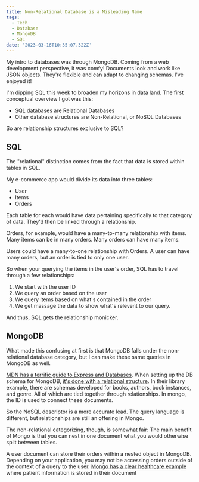 ```yaml
---
title: Non-Relational Database is a Misleading Name
tags:
  - Tech
  - Database
  - MongoDB
  - SQL
date: '2023-03-16T10:35:07.322Z'
---
```


My intro to databases was through MongoDB. Coming from a web development perspective, it was comfy! Documents look and work like JSON objects. They're flexible and can adapt to changing schemas. I've enjoyed it!

I'm dipping SQL this week to broaden my horizons in data land. The first conceptual overview I got was this:

- SQL databases are Relational Databases
- Other database structures are Non-Relational, or NoSQL Databases

So are relationship structures exclusive to SQL?

## SQL

The "relational" distinction comes from the fact that data is stored within tables in SQL.

My e-commerce app would divide its data into three tables:

- User
- Items
- Orders

Each table for each would have data pertaining specifically to that category of data. They'd then be linked through a relationship.

Orders, for example, would have a many-to-many relationship with items. Many items can be in many orders. Many orders can have many items.

Users could have a many-to-one relationship with Orders. A user can have many orders, but an order is tied to only one user.

So when your querying the items in the user's order, SQL has to travel through a few relationships:

1. We start with the user ID
2. We query an order based on the user
3. We query items based on what's contained in the order
4. We get massage the data to show what's relevent to our query.

And thus, SQL gets the relationship monicker.

## MongoDB

What made this confusing at first is that MongoDB falls under the non-relational database category, but I can make these same queries in MongoDB as well.

[MDN has a terrific guide to Express and Databases](https://developer.mozilla.org/en-US/docs/Learn/Server-side/Express_Nodejs). When setting up the DB schema for MongoDB, [it's done with a relational structure](https://developer.mozilla.org/en-US/docs/Learn/Server-side/Express_Nodejs/mongoose#designing_the_locallibrary_models). In their library example, there are schemas developed for books, authors, book instances, and genre. All of which are tied together through relationships. In mongo, the ID is used to connect these documents.

So the NoSQL descriptor is a more accurate lead. The query language is different, but relationships are still an offering in Mongo.

The non-relational categorizing, though, is somewhat fair: The main benefit of Mongo is that you can nest in one document what you would otherwise split between tables.

A user document can store their orders within a nested object in MongoDB. Depending on your application, you may not be accessing orders outside of the context of a query to the user. [Mongo has a clear healthcare example](https://www.mongodb.com/databases/non-relational) where patient information is stored in their document
